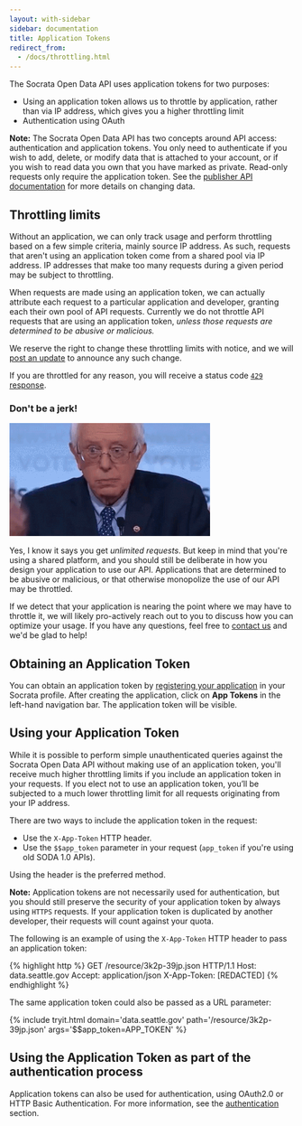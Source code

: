 ```yaml
---
layout: with-sidebar
sidebar: documentation
title: Application Tokens
redirect_from:
  - /docs/throttling.html
---
```


The Socrata Open Data API uses application tokens for two purposes:

- Using an application token allows us to throttle by application, rather than via IP address, which gives you a higher throttling limit
- Authentication using OAuth

<div class="alert alert-info"><strong>Note:</strong> The Socrata Open Data API has two concepts around API access: authentication and application tokens. You only need to authenticate if you wish to add, delete, or modify data that is attached to your account, or if you wish to read data you own that you have marked as private. Read-only requests only require the application token. See the <a href="/publishers/getting-started.html">publisher API documentation</a> for more details on changing data.</div>

## Throttling limits

Without an application, we can only track usage and perform throttling based on a few simple criteria, mainly source IP address. As such, requests that aren't using an application token come from a shared pool via IP address. IP addresses that make too many requests during a given period may be subject to throttling.

When requests are made using an application token, we can actually attribute each request to a particular application and developer, granting each their own pool of API requests. Currently we do not throttle API requests that are using an application token, _unless those requests are determined to be abusive or malicious._

We reserve the right to change these throttling limits with notice, and we will [post an update](/changelog/) to announce any such change.

If you are throttled for any reason, you will receive a status code [`429` response](https://httpstatusdogs.com/429-too-many-requests).

### Don't be a jerk!

<img class="pull-right" src="/img/bernie.gif" alt="Dont do that!" />

Yes, I know it says you get _unlimited requests_. But keep in mind that you're using a shared platform, and you should still be deliberate in how you design your application to use our API. Applications that are determined to be abusive or malicious, or that otherwise monopolize the use of our API may be throttled.

If we detect that your application is nearing the point where we may have to throttle it, we will likely pro-actively reach out to you to discuss how you can optimize your usage. If you have any questions, feel free to [contact us](/support.html) and we'd be glad to help!

<span class="clearfix" />

## Obtaining an Application Token

You can obtain an application token by [registering your application](/register) in your Socrata profile. After creating the application, click on **App Tokens** in the left-hand navigation bar. The application token will be visible.

## Using your Application Token

While it is possible to perform simple unauthenticated queries against the Socrata Open Data API without making use of an application token, you'll receive much higher throttling limits if you include an application token in your requests. If you elect not to use an application token, you’ll be subjected to a much lower throttling limit for all requests originating from your IP address.  

There are two ways to include the application token in the request:
- Use the `X-App-Token` HTTP header.
- Use the `$$app_token` parameter in your request (`app_token` if you're using old SODA 1.0 APIs).

Using the header is the preferred method.

<div class="alert alert-info"><strong>Note:</strong> Application tokens are not necessarily used for authentication, but you should still preserve the security of your application token by always using <code>HTTPS</code> requests. If your application token is duplicated by another developer, their requests will count against your quota.</div>

The following is an example of using the `X-App-Token` HTTP header to pass an application token:

{% highlight http %}
GET /resource/3k2p-39jp.json HTTP/1.1
Host: data.seattle.gov
Accept: application/json
X-App-Token: [REDACTED]
{% endhighlight %}

The same application token could also be passed as a URL parameter:

{% include tryit.html domain='data.seattle.gov' path='/resource/3k2p-39jp.json' args='$$app_token=APP_TOKEN' %}

## Using the Application Token as part of the authentication process

Application tokens can also be used for authentication, using OAuth2.0 or HTTP Basic Authentication. For more information, see the [authentication](/docs/authentication.html) section.


